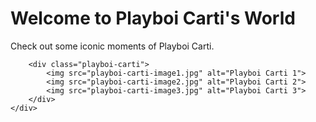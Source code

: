 <!DOCTYPE html>
<html lang="en">
<head>
    <meta charset="UTF-8">
    <meta name="viewport" content="width=device-width, initial-scale=1.0">
    <title>Playboi Carti</title>
    <link rel="stylesheet" href="styles.css">
</head>
<body>
    <div class="home">
        <h1>Welcome to Playboi Carti's World</h1>
        <p>Check out some iconic moments of Playboi Carti.</p>
        
        <div class="playboi-carti">
            <img src="playboi-carti-image1.jpg" alt="Playboi Carti 1">
            <img src="playboi-carti-image2.jpg" alt="Playboi Carti 2">
            <img src="playboi-carti-image3.jpg" alt="Playboi Carti 3">
        </div>
    </div>
</body>
</html>
